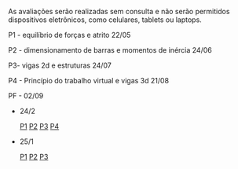 As avaliações serão realizadas sem consulta e não serão permitidos dispositivos eletrônicos, como celulares, tablets ou laptops.

P1 - equilíbrio de forças e atrito 22/05

P2 - dimensionamento de barras e momentos de inércia 24/06

P3- vigas 2d e estruturas 24/07

P4 - Princípio do trabalho virtual e vigas 3d 21/08

PF - 02/09

- 24/2
    
    [P1](https://1drv.ms/b/s!AmfyGvdmTYonhKl9h3YmGys2uOWzhA?e=GkCGhF) [P2](https://1drv.ms/b/s!AmfyGvdmTYonhNo3UM9SMxF07CZBtw?e=QK7ANj) [P3](https://1drv.ms/b/s!AmfyGvdmTYonhNwl0JKojckGe1MxUA?e=damjVx) [P4](https://1drv.ms/b/s!AmfyGvdmTYonhOVY38KLw4shqmDW-g?e=VJP6Eo)
    
- 25/1
    
    [P1](https://1drv.ms/b/c/278a4d66f71af267/EWfyGvdmTYoggCfsMQEAAAABcflza_rFVRovIMNok3svTQ?e=ZUdNsh) [P2](https://1drv.ms/b/c/278a4d66f71af267/EWfyGvdmTYoggCfqMQEAAAAByetPxjCW1FzkNXNZrJV09Q?e=7eBgdg) [P3](https://1drv.ms/b/c/278a4d66f71af267/EWfyGvdmTYoggCfnMQEAAAAB-AIVYUl1sglA6Fvwc6VY0g?e=iUt6u2)
    
